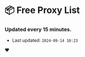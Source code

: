 # :package: Free Proxy List
### Updated every 15 minutes.

- Last updated: `2024-09-14 10:23`

:heart:
